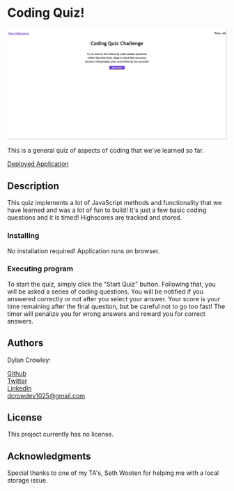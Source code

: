# Coding Quiz!

![Screenshot of application](./assets/images/screenshot.PNG)

This is a general quiz of aspects of coding that we've learned so far.

[Deployed Application](https://dcrowdev.github.io/challenge04-coding-quiz/)

## Description

This quiz implements a lot of JavaScript methods and functionality that we have learned and was a lot of fun to build!
It's just a few basic coding questions and it is timed! Highscores are tracked and stored.

### Installing

No installation required! Application runs on browser.

### Executing program

To start the quiz, simply click the "Start Quiz" button. Following that, you will be asked a series of coding questions.
You will be notified if you answered correctly or not after you select your answer. Your score is your time remaining after
the final question, but be careful not to go too fast! The timer will penalize you for wrong answers and reward you for correct
answers.

## Authors

Dylan Crowley:

[Github](https://github.com/dcrowdev)  
[Twitter](https://twitter.com/dcrowdev)  
[LinkedIn](https://www.linkedin.com/in/dylan-crowley-3974b8252/)  
dcrowdev1025@gmail.com

## License

This project currently has no license.

## Acknowledgments

Special thanks to one of my TA's, Seth Wooten for helping me with a local storage issue.
